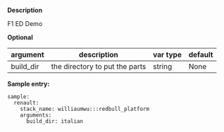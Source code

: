 **Description**

  F1 ED Demo

**Optional**

| argument      | description                            | var type | default      |
| ------------- | -------------------------------------- | -------- | ------------ |
| build_dir   | the directory to put the parts                | string   | None         |

**Sample entry:**

```
sample:
  renault:
    stack_name: williaumwu:::redbull_platform
    arguments:
      build_dir: italian

```
